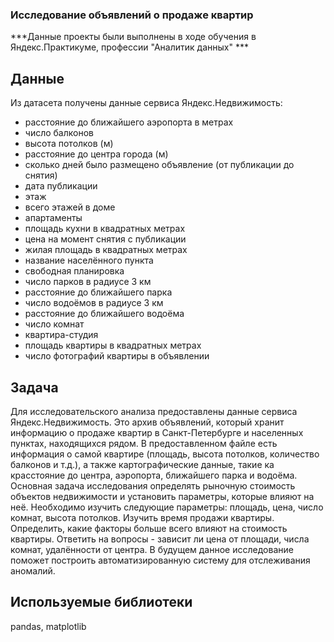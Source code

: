 ### Исследование объявлений о продаже квартир

***Данные проекты были выполнены в ходе обучения в Яндекс.Практикуме, профессии "Аналитик данных" ***

## Данные
Из датасета получены данные сервиса Яндекс.Недвижимость:

- расстояние до ближайшего аэропорта в метрах
- число балконов
- высота потолков (м)
- расстояние до центра города (м)
- сколько дней было размещено объявление (от публикации до снятия)
- дата публикации
- этаж
- всего этажей в доме
- апартаменты
- площадь кухни в квадратных метрах
- цена на момент снятия с публикации
- жилая площадь в квадратных метрах
- название населённого пункта
- свободная планировка
- число парков в радиусе 3 км
- расстояние до ближайшего парка
- число водоёмов в радиусе 3 км
- расстояние до ближайшего водоёма
- число комнат
- квартира-студия
- площадь квартиры в квадратных метрах
- число фотографий квартиры в объявлении

## Задача

Для исследовательского анализа предоставлены данные сервиса Яндекс.Недвижимость. Это архив объявлений, который хранит информацию о продаже квартир в Санкт-Петербурге и населенных пунктах, находящихся рядом. В предоставленном файле есть информация о самой квартире (площадь, высота потолков, количество балконов и т.д.), а также картографические данные, такие ка красстояние до центра, аэропорта, ближайшего парка и водоёма. Основная задача исследования определять рыночную стоимость объектов недвижимости и установить параметры, которые влияют на неё. Необходимо изучить следующие параметры: площадь, цена, число комнат, высота потолков. Изучить время продажи квартиры. Определить, какие факторы больше всего влияют на стоимость квартиры. Ответить на вопросы - зависит ли цена от площади, числа комнат, удалённости от центра. В будущем данное исследование поможет построить автоматизированную систему для отслеживания аномалий.

## Используемые библиотеки
pandas, matplotlib
